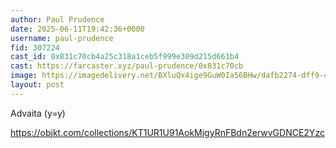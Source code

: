 ```yaml
---
author: Paul Prudence
date: 2025-06-11T19:42:36+0000
username: paul-prudence
fid: 307224
cast_id: 0x831c70cb4a25c318a1ceb5f999e309d215d661b4
cast: https://farcaster.xyz/paul-prudence/0x831c70cb
image: https://imagedelivery.net/BXluQx4ige9GuW0Ia56BHw/dafb2274-dff9-41a2-d53e-6413f2d46200/original
layout: post
---
```

Advaita (y=y)  
  
https://objkt.com/collections/KT1UR1U91AokMjgyRnFBdn2erwvGDNCE2Yzc  

<img src='https://imagedelivery.net/BXluQx4ige9GuW0Ia56BHw/dafb2274-dff9-41a2-d53e-6413f2d46200/original' alt='' referrerpolicy='no-referrer'/>